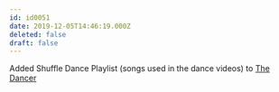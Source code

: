 ```yaml
---
id: id0051
date: 2019-12-05T14:46:19.000Z
deleted: false
draft: false
---
```


Added Shuffle Dance Playlist (songs used in the dance videos) to [The Dancer][1]

[1]: the-dancer.html